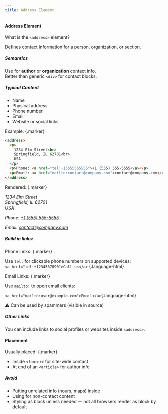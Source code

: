 ```yaml
---
title: Address Element
---
```


#### Address Element

What is the `<address>` element?

Defines contact information for a person, organization, or section.


##### Semantics

Use for **author** or **organization** contact info.  
Better than generic `<div>` for contact blocks.


##### Typical Content

- Name  
- Physical address  
- Phone number  
- Email  
- Website or social links


Example: {.marker}

```html
<address>
  <p>
    1234 Elm Street<br>
    Springfield, IL 62701<br>
    USA
  </p>
  <p>Phone: <a href="tel:+15555555555">+1 (555) 555-5555</a></p>
  <p>Email: <a href="mailto:contact@company.com">contact@company.com</a></p>
</address>
```
Rendered: {.marker}  

<address>
  <p>
    1234 Elm Street<br>
    Springfield, IL 62701<br>
    USA
  </p>
  <p>Phone: <a href="tel:+15555555555">+1 (555) 555-5555</a></p>
  <p>Email: <a href="mailto:contact@company.com">contact@company.com</a></p>
</address>


##### Build in links:

Phone Links: {.marker}  

Use `tel:` for clickable phone numbers on supported devices:  
`<a href="tel:+1234567890">Call us</a>` {.language-html}  


Email Links: {.marker}  

Use `mailto:` to open email clients:  

`<a href="mailto:user@example.com">Email</a>`{.language-html}  

⚠️ Can be used by spammers (visible in source)


##### Other Links

You can include links to social profiles or websites inside `<address>`.


#### Placement

Usually placed:  {.marker}  

- Inside `<footer>` for site-wide contact  
- At end of an `<article>` for author info


##### Avoid

- Putting unrelated info (hours, maps) inside  
- Using for non-contact content  
- Styling as block unless needed — not all browsers render as block by default
